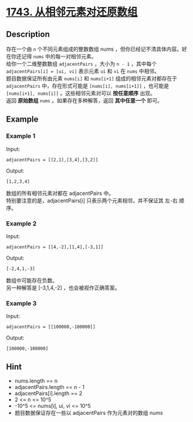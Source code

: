 # [1743. 从相邻元素对还原数组](https://leetcode-cn.com/problems/restore-the-array-from-adjacent-pairs/)
## Description
存在一个由 `n` 个不同元素组成的整数数组 nums ，但你已经记不清具体内容。好在你还记得 `nums` 中的每一对相邻元素。  
给你一个二维整数数组 `adjacentPairs` ，大小为 `n - 1` ，其中每个 `adjacentPairs[i] = [ui, vi]` 表示元素 `ui` 和 `vi` 在 `nums` 中相邻。  
题目数据保证所有由元素 `nums[i]` 和 `nums[i+1]` 组成的相邻元素对都存在于 `adjacentPairs` 中，存在形式可能是 `[nums[i], nums[i+1]]` ，也可能是 `[nums[i+1], nums[i]]` 。这些相邻元素对可以 **按任意顺序** 出现。  
返回 **原始数组** `nums` 。如果存在多种解答，返回 **其中任意一个** 即可。  
## Example
### Example 1
Input:  
```
adjacentPairs = [[2,1],[3,4],[3,2]]
```
Output:
```
[1,2,3,4]
```
数组的所有相邻元素对都在 adjacentPairs 中。  
特别要注意的是，adjacentPairs[i] 只表示两个元素相邻，并不保证其 左-右 顺序。
### Example 2
Input:  
```
adjacentPairs = [[4,-2],[1,4],[-3,1]]
```
Output:
```
[-2,4,1,-3]
```
数组中可能存在负数。  
另一种解答是 [-3,1,4,-2] ，也会被视作正确答案。
### Example 3
Input:
```
adjacentPairs = [[100000,-100000]]
```
Output:
```
[100000,-100000]
```
## Hint
- nums.length == n
- adjacentPairs.length == n - 1
- adjacentPairs[i].length == 2
- 2 <= n <= 10^5
- -10^5 <= nums[i], ui, vi <= 10^5
- 题目数据保证存在一些以 adjacentPairs 作为元素对的数组 nums
